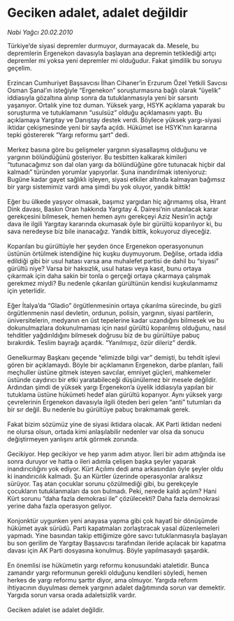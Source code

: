 # Geciken adalet, adalet değildir

*Nabi Yağcı 20.02.2010*

<div class="taraf_structure_2col_1zq">
<div class="margen_n">



 <p>Türkiye’de siyasi depremler durmuyor, durmayacak da. Mesele, bu depremlerin Ergenekon davasıyla başlayan ana depremin tetiklediği artçı depremler mi yoksa yeni depremler mi olduğudur. Fakat şimdilik bu soruyu geçelim. <br/><br/>Erzincan Cumhuriyet Başsavcısı İlhan Cihaner’in Erzurum Özel Yetkili Savcısı Osman Şanal’ın isteğiyle “Ergenekon” soruşturmasına bağlı olarak “üyelik” iddiasıyla gözaltına alınıp sonra da tutuklanmasıyla yeni bir sarsıntı yaşanıyor. Ortalık yine toz duman. Yüksek yargı, HSYK açıklama yaparak bu soruşturma ve tutuklamanın “usulsüz” olduğu açıklamasını yaptı. Bu açıklamaya Yargıtay ve Danıştay destek verdi. Böylece yüksek yargı-siyasi iktidar çekişmesinde yeni bir sayfa açıldı. Hükümet ise HSYK’nın kararına tepki göstererek “Yargı reformu şart” dedi. <br/><br/>Merkez basına göre bu gelişmeler yargının siyasallaşmış olduğunu ve yargının bölündüğünü gösteriyor. Bu tesbitten kalkarak kimileri “tutunacağımız son dal olan yargı da bölündüğüne göre tutunacak hiçbir dal kalmadı” türünden yorumlar yapıyorlar. Şuna inandırılmak isteniyoruz: Bugüne kadar gayet sağlıklı işleyen, siyasi etkiler altında kalmayan bağımsız bir yargı sistemimiz vardı ama şimdi bu yok oluyor, yandık bittik! <br/><br/>Eğer bu ülkede yaşıyor olmasak, başımız yargıdan hiç ağrımamış olsa, Hrant Dink davası, Baskın Oran hakkında Yargıtay 4. Dairesi’nin utanılacak karar gerekçesini bilmesek, hemen hemen aynı gerekçeyi Aziz Nesin’in açtığı dava ile ilgili Yargıtay kararında okumasak öyle bir gürültü koparılıyor ki, bu sava neredeyse biz bile inanacağız. Yandık bittik, kokuyoruz diyeceğiz. <br/><br/>Koparılan bu gürültüyle her şeyden önce Ergenekon operasyonunun üstünün örtülmek istendiğine hiç kuşku duymuyorum. Değilse, ortada iddia edildiği gibi bir usul hatası varsa ana muhalefet partisi de dahil bu “siyasi” gürültü niye? Varsa bir haksızlık, usul hatası veya kasıt, bunu ortaya çıkarmak için daha sakin bir tonla o gerçeği ortaya çıkarmaya çalışmak gerekmez miydi? Bu nedenle çıkarılan gürültünün kendisi kuşkulanmamız için yeterlidir. <br/><br/>Eğer İtalya’da “Gladio” örgütlenmesinin ortaya çıkarılma sürecinde, bu gizli örgütlenmenin nasıl devletin, ordunun, polisin, yargının, siyasi partilerin, üniversitelerin, medyanın en üst tepelerine kadar uzandığını bilmesek ve bu dokunulmazlara dokunulmaması için nasıl gürültü koparılmış olduğunu, nasıl tehditler yağdırıldığını bilmesek doğrusu biz de bu gürültüye pabuç bırakırdık. Teslim bayrağı açardık. “Yanılmışız, özür dileriz” derdik. <br/><br/>Genelkurmay Başkanı geçende “elimizde bilgi var” demişti, bu tehdit işlevi gören bir açıklamaydı. Böyle bir açıklamanın Ergenekon, darbe planları, faili meçhuller üstüne gitmek isteyen savcılar, emniyet güçleri, mahkemeler üstünde caydırıcı bir etki yaratabileceği düşünülemez bir mesele değildir. Ardından şimdi de yüksek yargı Ergenekon’a üyelik iddiasıyla yapılan bir tutuklama üstüne hükümeti hedef alan gürültü koparıyor. Aynı yüksek yargı çevrelerinin Ergenekon davasıyla ilgili öteden beri gelen “anti” tutumları da bir sır değil. Bu nedenle bu gürültüye pabuç bırakmamak gerek. <br/><br/>Fakat bizim sözümüz yine de siyasi iktidara olacak. AK Parti iktidarı nedeni ne olursa olsun, ortada kimi anlaşılabilir nedenler var olsa da sonucu değiştirmeyen yanlışını artık görmek zorunda. <br/><br/>Gecikiyor. Hep gecikiyor ve hep yarım adım atıyor. İleri bir adım attığında ise sonra duruyor ve hatta o ileri adımla çelişen başka şeyler yaparak inandırıcılığını yok ediyor. Kürt Açılımı dedi ama arkasından öyle şeyler oldu ki inandırıcılık kalmadı. Şu an Kürtler üzerinde operasyonlar aralıksız sürüyor. Taş atan çocuklar sorunu çözülmediği gibi, bu gerekçeyle çocukların tutuklanmaları da son bulmadı. Peki, nerede kaldı açılım? Hani Kürt sorunu “daha fazla demokrasi ile” çözülecekti? Daha fazla demokrasi yerine daha fazla operasyon geliyor. <br/><br/>Konjonktür uygunken yeni anayasa yapma gibi çok hayatî bir dönüşümde hükümet ayak sürüdü. Parti kapatmaları zorlaştıracak yasal düzenlemeleri yapmadı. Yine basından takip ettiğimize göre savcı tutuklanmasıyla başlayan bu son gerilim de Yargıtay Başsavcısı tarafından ileride açılacak bir kapatma davası için AK Parti dosyasına konulmuş. Böyle yapılmasaydı şaşardık. <br/><br/>En önemlisi ise hükümetin yargı reformu konusundaki ataletidir. Bunca zamandır yargı reformunun gerekli olduğunu kendileri söyledi, hemen herkes de yargı reformu şarttır diyor, ama olmuyor. Yargıda reform ihtiyacının duyulması demek yargının adalet dağıtımında sorun var demektir. Yargıda sorun varsa orada adaletsizlik vardır. <br/><br/>Geciken adalet ise adalet değildir.</p>
<br/>
<br/>
<br/>



<br/>


<div id="taraf_not">
</div>

</div>


</div>
